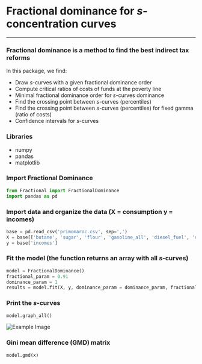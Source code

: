 # Fractional dominance for $s$-concentration curves

---

### Fractional dominance is a method to find the best indirect tax reforms

In this package, we find:

  * Draw $s$-curves with a given fractional dominance order
  * Compute critical ratios of costs of funds at the poverty line 
  * Minimal fractional dominance order for $s$-curves dominance
  * Find the crossing point between $s$-curves (percentiles)
  * Find the crossing point between $s$-curves (percentiles) for fixed gamma (ratio of costs)
  * Confidence intervals for $s$-curves


### Libraries
* numpy
* pandas
* matplotlib


### Import Fractional Dominance

```python
from Fractional import FractionalDominance
import pandas as pd
```

### Import data and organize the data (X = consumption y =  incomes)

```python
base = pd.read_csv('primomaroc.csv', sep=',')
X = base[['butane', 'sugar', 'flour', 'gasoline_all', 'diesel_fuel', 'essence']]
y = base['incomes']
```

### Fit the model (the function returns an array with all $s$-curves)

```python
model = FractionalDominance()
fractional_param = 0.91
dominance_param = 1
results = model.fit(X, y, dominance_param = dominance_param, fractional_param = fractional_param)
```

### Print the $s$-curves

```python
model.graph_all()
```
![Example Image]([https://github.com/yourusername/yourrepository/blob/main/example.png](https://github.com/mussard974/Fractional_dominance/blob/main/CD-order-1.91.png))

### Gini mean difference (GMD) matrix

```python
model.gmd(x)
```
